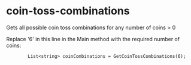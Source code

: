 # coin-toss-combinations
Gets all possible coin toss combinations for any number of coins > 0

Replace '6' in this line in the Main method with the required number of coins:

            List<string> coinCombinations = GetCoinTossCombinations(6);
